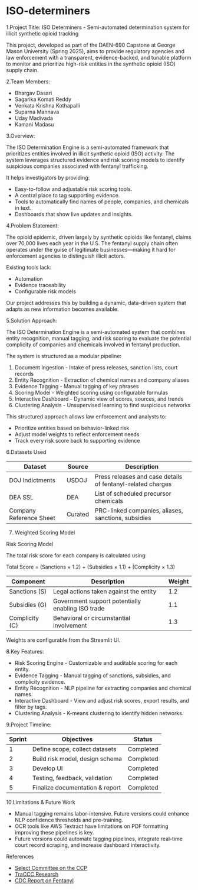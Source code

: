 # ISO-determiners

1.Project Title: ISO Determiners - Semi-automated determination system for illicit synthetic opioid tracking

This project, developed as part of the DAEN-690 Capstone at George Mason University (Spring 2025), aims to provide regulatory agencies and law enforcement with a transparent, evidence-backed, and tunable platform to monitor and prioritize high-risk entities in the synthetic opioid (ISO) supply chain.

2.Team Members:

- Bhargav Dasari
- Sagarika Komati Reddy
- Venkata Krishna Kothapalli
- Suparna Mannava
- Uday Madivada
- Kamani Madasu 

3.Overview:

The ISO Determination Engine is a semi-automated framework that prioritizes entities involved in illicit synthetic opioid (ISO) activity. The system leverages structured evidence and risk scoring models to identify suspicious companies associated with fentanyl trafficking.

It helps investigators by providing:

- Easy-to-follow and adjustable risk scoring tools.
- A central place to tag supporting evidence.
- Tools to automatically find names of people, companies, and chemicals in text.
- Dashboards that show live updates and insights.

4.Problem Statement:

The opioid epidemic, driven largely by synthetic opioids like fentanyl, claims over 70,000 lives each year in the U.S. The fentanyl supply chain often operates under the guise of legitimate businesses—making it hard for enforcement agencies to distinguish illicit actors.

Existing tools lack:
- Automation
- Evidence traceability
- Configurable risk models

Our project addresses this by building a dynamic, data-driven system that adapts as new information becomes available.

5.Solution Approach:

The ISO Determination Engine is a semi-automated system that combines entity recognition, manual tagging, and risk scoring to evaluate the potential complicity of companies and chemicals involved in fentanyl production.

The system is structured as a modular pipeline:

1. Document Ingestion - Intake of press releases, sanction lists, court records
2. Entity Recognition - Extraction of chemical names and company aliases
3. Evidence Tagging - Manual tagging of key phrases
4. Scoring Model - Weighted scoring using configurable formulas
5. Interactive Dashboard - Dynamic view of scores, sources, and trends
6. Clustering Analysis - Unsupervised learning to find suspicious networks

This structured approach allows law enforcement and analysts to:
- Prioritize entities based on behavior-linked risk
- Adjust model weights to reflect enforcement needs
- Track every risk score back to supporting evidence


6.Datasets Used

|          Dataset          |    Source    |                       Description                           |
|---------------------------|--------------|-------------------------------------------------------------|
|        DOJ Indictments    |     USDOJ    | Press releases and case details of fentanyl-related charges |
|          DEA SSL          |      DEA     |           List of scheduled precursor chemicals             |
|  Company Reference Sheet  |    Curated   |     PRC-linked companies, aliases, sanctions, subsidies     |


7. Weighted Scoring Model

Risk Scoring Model

The total risk score for each company is calculated using:

Total Score = (Sanctions × 1.2) + (Subsidies × 1.1) + (Complicity × 1.3)

|    Component   |                    Description                    | Weight |
|----------------|---------------------------------------------------|--------|
|  Sanctions (S) |       Legal actions taken against the entity      |   1.2  |
|  Subsidies (G) | Government support potentially enabling ISO trade |   1.1  |
| Complicity (C) |      Behavioral or circumstantial involvement     |   1.3  |

Weights are configurable from the Streamlit UI.


8.Key Features:

- Risk Scoring Engine - Customizable and auditable scoring for each entity.
- Evidence Tagging - Manual tagging of sanctions, subsidies, and complicity evidence.
- Entity Recognition - NLP pipeline for extracting companies and chemical names.
- Interactive Dashboard - View and adjust risk scores, export results, and filter by tags.
- Clustering Analysis - K-means clustering to identify hidden networks.


9.Project Timeline:


| Sprint |            Objectives           |   Status   |
|--------|---------------------------------|------------|
|    1   | Define scope, collect datasets  |  Completed |
|    2   | Build risk model, design schema |  Completed |
|    3   |           Develop UI            |  Completed |
|    4   |  Testing, feedback, validation  |  Completed |
|    5   | Finalize documentation & report |  Completed |

10.Limitations & Future Work

- Manual tagging remains labor-intensive. Future versions could enhance NLP confidence thresholds and pre-training.
- OCR tools like AWS Textract have limitations on PDF formatting improving these pipelines is key.
- Future versions could automate tagging pipelines, integrate real-time court record scraping, and increase dashboard interactivity.


References

- [Select Committee on the CCP](https://selectcommitteeontheccp.house.gov/)
- [TraCCC Research](https://traccc.gmu.edu/)
- [CDC Report on Fentanyl](https://blogs.cdc.gov/nchs/2023/05/03/7338/)




